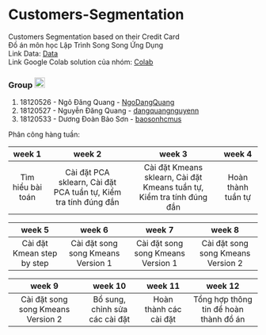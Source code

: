 # Customers-Segmentation
Customers Segmentation based on their Credit Card \
Đồ án môn học Lập Trình Song Song Ứng Dụng \
Link Data: [Data](https://www.kaggle.com/datasets/arjunbhasin2013/ccdata) \
Link Google Colab solution của nhóm: [Colab](https://colab.research.google.com/drive/1OXNyTP45NnEa_SvroiSi0qYFTla_NDrc) 
### Group  <img src="https://media.giphy.com/media/YGz18JiFxv8Zy/giphy.gif" width="21px"> 
 1. 18120526 - Ngô Đăng Quang - [NgoDangQuang](https://github.com/NgoDangQuang)
 2. 18120527 - Nguyễn Đăng Quang - [dangquangnguyenn](https://github.com/dangquangnguyenn)
 3. 18120533 - Dương Đoàn Bảo Sơn - [baosonhcmus](https://github.com/baosonhcmus)

Phân công hàng tuần: 

|**week 1**|**week 2**|**week 3**|**week 4**|
| :-: | :-: | :-: | :-: |
|Tìm hiểu bài toán|Cài đặt PCA sklearn, Cài đặt PCA tuần tự, Kiểm tra tính đúng đắn|Cài đặt Kmeans sklearn, Cài đặt Kmeans tuần tự, Kiểm tra tính đúng đắn|Hoàn thành tuần tự|



|**week 5**|**week 6**|**week 7**|**week 8**|
| :-: | :-: | :-: | :-: |
|Cài đặt Kmean step by step|Cài đặt song song Kmeans Version 1|Cài đặt song song Kmeans Version 1|Cài đặt song song Kmeans Version 2|



|**week 9**|**week 10**|**week 11**|**week 12**|
| :-: | :-: | :-: | :-: |
|Cài đặt song song Kmeans Version 2|Bổ sung, chỉnh sửa các cài đặt|Hoàn thành các cài đặt|Tổng hợp thông tin để hoàn thành đồ án|

